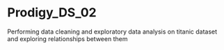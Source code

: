 # Prodigy_DS_02
Performing data cleaning and exploratory data analysis on titanic dataset and exploring relationships between them 
